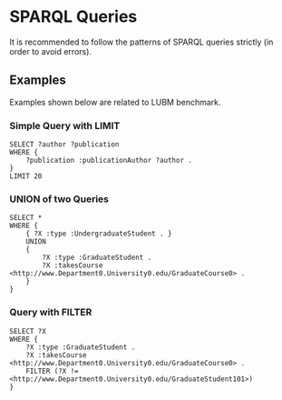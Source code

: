 # SPARQL Queries
It is recommended to follow the patterns of SPARQL queries strictly (in order to avoid errors).

## Examples
Examples shown below are related to LUBM benchmark.

### Simple Query with LIMIT
```
SELECT ?author ?publication
WHERE {
	?publication :publicationAuthor ?author .
}
LIMIT 20
```

### UNION of two Queries
```
SELECT *
WHERE {
    { ?X :type :UndergraduateStudent . }
    UNION
    {
        ?X :type :GraduateStudent .
        ?X :takesCourse <http://www.Department0.University0.edu/GraduateCourse0> .
    }
}
```

### Query with FILTER
```
SELECT ?X
WHERE {
    ?X :type :GraduateStudent .
    ?X :takesCourse <http://www.Department0.University0.edu/GraduateCourse0> .
    FILTER (?X != <http://www.Department0.University0.edu/GraduateStudent101>)
}
```
